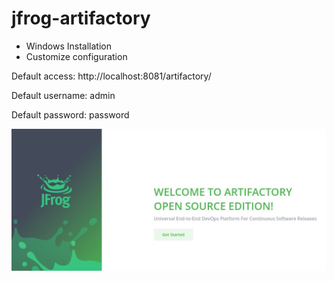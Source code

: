 # jfrog-artifactory 

- Windows Installation
- Customize configuration 

Default access: 
http://localhost:8081/artifactory/

Default username: admin

Default password: password

![alt text](images/artifactory-setup-1.jpg)
